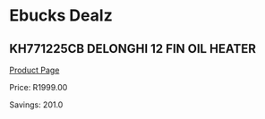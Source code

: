 
# Ebucks Dealz
## KH771225CB DELONGHI 12 FIN OIL HEATER
[Product Page](https://www.ebucks.com/web/shop/productSelected.do?prodId=1191143600&catId=1157551316)

Price: R1999.00

Savings: 201.0


	